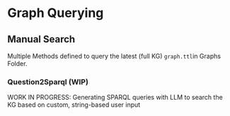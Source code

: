 # Graph Querying

## Manual Search

Multiple Methods defined to query the latest (full KG) `graph.ttl`in Graphs Folder.




### Question2Sparql (WIP)

WORK IN PROGRESS: Generating SPARQL queries with LLM to search the KG based on custom, string-based user input

